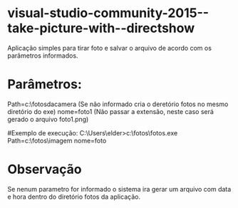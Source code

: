 # visual-studio-community-2015--take-picture-with--directshow
Aplicação simples para tirar foto e salvar o arquivo de acordo com os parâmetros informados.

# Parâmetros:
Path=c:\\fotosdacamera (Se não informado cria o deretório fotos no mesmo diretório do exe)
nome=foto1  (Não passar a extensão, neste caso será gerado o arquivo foto1.png)

#Exemplo de execução:
C:\Users\elder>c:\fotos\fotos.exe Path=c:\\fotos\\imagem  nome=foto

# Observação 
Se nenum parametro for informado o sistema ira gerar um arquivo com data e hora dentro do diretório fotos da aplicação.

